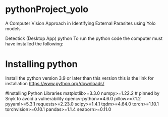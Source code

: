 # pythonProject_yolo
A Computer Vision Approach in Identifying External Parasites using Yolo models

Detectick (Desktop App) python
To run the python code the computer must have installed the following:

# Installing python
Install the python version 3.9 or later than this version this is the link for installation https://www.python.org/downloads/

#Installing Python Libraries
matplotlib>=3.3.0
numpy>=1.22.2 # pinned by Snyk to avoid a vulnerability
opencv-python>=4.6.0
pillow>=7.1.2
pyyaml>=5.3.1
requests>=2.23.0
scipy>=1.4.1
tqdm>=4.64.0
torch>=1.10.1
torchvision>=0.10.1
pandas>=1.1.4
seaborn>=0.11.0


